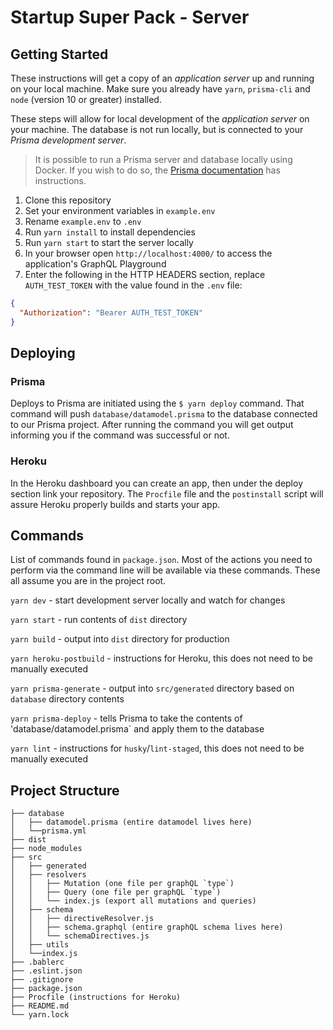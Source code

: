 # Startup Super Pack - Server

## Getting Started

These instructions will get a copy of an _application server_ up and running on your local machine. Make sure you already have `yarn`, `prisma-cli` and `node` (version 10 or greater) installed.

These steps will allow for local development of the _application server_ on your machine. The database is not run locally, but is connected to your _Prisma development server_.

> It is possible to run a Prisma server and database locally using Docker. If you wish to do so, the [Prisma documentation](https://www.prisma.io/docs/1.20/get-started/01-setting-up-prisma-new-database-JAVASCRIPT-a002/) has instructions.

1. Clone this repository
2. Set your environment variables in `example.env`
3. Rename `example.env` to `.env`
4. Run `yarn install` to install dependencies
5. Run `yarn start` to start the server locally
6. In your browser open `http://localhost:4000/` to access the application's GraphQL Playground
7. Enter the following in the HTTP HEADERS section, replace `AUTH_TEST_TOKEN` with the value found in the `.env` file:

```json
{
  "Authorization": "Bearer AUTH_TEST_TOKEN"
}
```

## Deploying

### Prisma

Deploys to Prisma are initiated using the `$ yarn deploy` command. That command will push `database/datamodel.prisma` to the database connected to our Prisma project. After running the command you will get output informing you if the command was successful or not.

### Heroku

In the Heroku dashboard you can create an app, then under the deploy section link your repository. The `Procfile` file and the `postinstall` script will assure Heroku properly builds and starts your app.

## Commands

List of commands found in `package.json`. Most of the actions you need to perform via the command line will be available via these commands. These all assume you are in the project root.

`yarn dev` - start development server locally and watch for changes

`yarn start` - run contents of `dist` directory

`yarn build` - output into `dist` directory for production

`yarn heroku-postbuild` - instructions for Heroku, this does not need to be manually executed

`yarn prisma-generate` - output into `src/generated` directory based on `database` directory contents

`yarn prisma-deploy` - tells Prisma to take the contents of 'database/datamodel.prisma` and apply them to the database

`yarn lint` - instructions for `husky`/`lint-staged`, this does not need to be manually executed

## Project Structure

```
├── database
│   ├── datamodel.prisma (entire datamodel lives here)
│   └──prisma.yml
├── dist
├── node_modules
├── src
│   ├── generated
│   ├── resolvers
│   │   ├── Mutation (one file per graphQL `type`)
│   │   ├── Query (one file per graphQL `type`)
│   │   └── index.js (export all mutations and queries)
│   ├── schema
│   │   ├── directiveResolver.js
│   │   ├── schema.graphql (entire graphQL schema lives here)
│   │   └── schemaDirectives.js
│   ├── utils
│   └──index.js
├── .bablerc
├── .eslint.json
├── .gitignore
├── package.json
├── Procfile (instructions for Heroku)
├── README.md
└── yarn.lock
```
